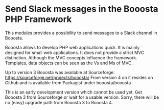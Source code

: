 # Send Slack messages in the Booosta PHP Framework

This modules provides a possibility to send messages to a Slack channel in Booosta.

Booosta allows to develop PHP web applications quick. It is mainly designed for small web applications.
It does not provide a strict MVC distinction. Although the MVC concepts influence the framework. Templates,
data objects can be seen as the Vs and Ms of MVC.

Up to version 3 Booosta was available at Sourceforge: https://sourceforge.net/projects/booosta/ From version
4 on it resides on Github and is available from Packagist under booosta/booosta .

This is an early development version which cannot be used yet. Get Booosta 3 from Sourceforge or wait for
a usable version. Sorry, there will be no (easy) upgrade path from Booosta 3 to Booosta 4.


